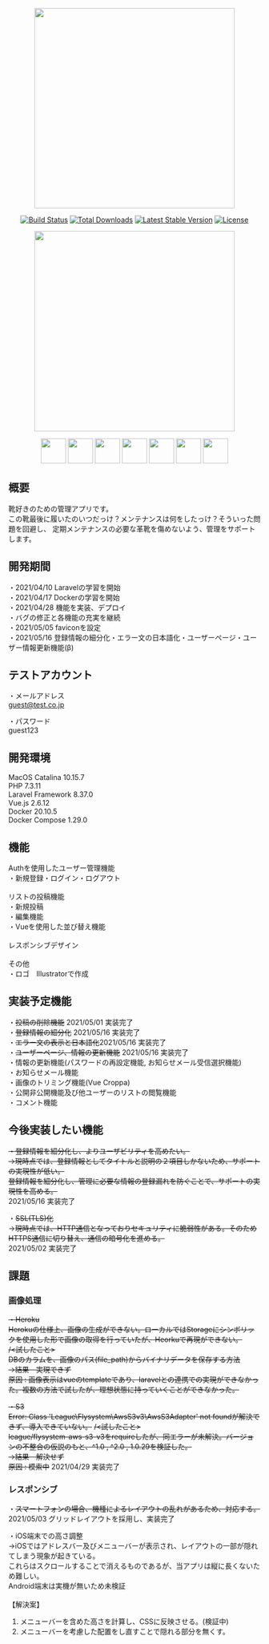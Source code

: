 <p align="center"><a href="https://laravel.com" target="_blank"><img src="https://raw.githubusercontent.com/laravel/art/master/logo-lockup/5%20SVG/2%20CMYK/1%20Full%20Color/laravel-logolockup-cmyk-red.svg" width="400"></a></p>

<p align="center">
<a href="https://travis-ci.org/laravel/framework"><img src="https://travis-ci.org/laravel/framework.svg" alt="Build Status"></a>
<a href="https://packagist.org/packages/laravel/framework"><img src="https://img.shields.io/packagist/dt/laravel/framework" alt="Total Downloads"></a>
<a href="https://packagist.org/packages/laravel/framework"><img src="https://img.shields.io/packagist/v/laravel/framework" alt="Latest Stable Version"></a>
<a href="https://packagist.org/packages/laravel/framework"><img src="https://img.shields.io/packagist/l/laravel/framework" alt="License"></a>
</p>

<p align="center"><a href="https://github.com/tokiya-takai/live_with/tree/main/backend"><img src="https://user-images.githubusercontent.com/76773842/115679627-be19a500-a38d-11eb-9fe5-9f719a4e6920.png" width="400"><a></p>
<p align="center">
<img src="https://user-images.githubusercontent.com/76773842/115685325-1606da80-a393-11eb-9ec8-74fa975c6950.jpeg" width="50">
<img src="https://user-images.githubusercontent.com/76773842/115685404-28811400-a393-11eb-90c0-16ff513f7e45.jpeg" width="50">
<img src="https://user-images.githubusercontent.com/76773842/115685639-5ebe9380-a393-11eb-94a7-bf3f67ae75b2.png" width="50">
<img src="https://user-images.githubusercontent.com/76773842/115685719-71d16380-a393-11eb-920e-e0321e4b6a4f.png" width="50">
<img src="https://user-images.githubusercontent.com/76773842/115685830-8e6d9b80-a393-11eb-8fd5-0607c58187b3.png" width="50">
<img src="https://user-images.githubusercontent.com/76773842/115685885-9cbbb780-a393-11eb-86a4-4874da724ae5.png" width="50">
<img src="https://user-images.githubusercontent.com/76773842/115685967-b230e180-a393-11eb-981f-082fbc497a04.png" width="50">
</p>

## 概要

靴好きのための管理アプリです。<br />
この靴最後に履いたのいつだっけ？メンテナンスは何をしたっけ？そういった問題を回避し、<bt />
定期メンテナンスの必要な革靴を傷めないよう、管理をサポートします。<br />

## 開発期間
・2021/04/10 Laravelの学習を開始<br />
・2021/04/17 Dockerの学習を開始<br />
・2021/04/28 機能を実装、デプロイ<br />
・バグの修正と各機能の充実を継続<br />
・2021/05/05 faviconを設定<br />
・2021/05/16 登録情報の細分化・エラー文の日本語化・ユーザーページ・ユーザー情報更新機能(β)<br />

## テストアカウント

・メールアドレス<br />
guest@test.co.jp<br />

・パスワード<br />
guest123<br />


## 開発環境

MacOS Catalina 10.15.7<br />
PHP 7.3.11<br />
Laravel Framework 8.37.0<br />
Vue.js 2.6.12<br />
Docker 20.10.5<br />
Docker Compose 1.29.0<br />

## 機能

Authを使用したユーザー管理機能<br />
・新規登録・ログイン・ログアウト<br />
<br />
リストの投稿機能<br />
・新規投稿<br />
・編集機能<br />
・Vueを使用した並び替え機能<br />
<br />
レスポンシブデザイン<br />
<br />
その他<br />
・ロゴ　Illustratorで作成<br />

## 実装予定機能

・~~投稿の削除機能~~ 2021/05/01 実装完了<br />
・~~登録情報の細分化~~ 2021/05/16 実装完了<br />
・~~エラー文の表示と日本語化~~2021/05/16 実装完了<br />
・~~ユーザーページ、情報の更新機能~~ 2021/05/16 実装完了<br />
・情報の更新機能(パスワードの再設定機能, お知らせメール受信選択機能)<br />
・お知らせメール機能<br />
・画像のトリミング機能(Vue Croppa)<br />
・公開非公開機能及び他ユーザーのリストの閲覧機能<br />
・コメント機能<br />

## 今後実装したい機能

~~・登録情報を細分化し、よりユーザビリティを高めたい。~~<br />
~~->現時点では、登録情報としてタイトルと説明の２項目しかないため、サポートの実現性が低い。~~<br />
~~登録情報を細分化し、管理に必要な情報の登録漏れを防ぐことで、サポートの実現性を高める。~~<br />
2021/05/16 実装完了

・~~SSL(TLS)化~~<br />
->~~現時点では、HTTP通信となっておりセキュリティに脆弱性がある。そのためHTTPS通信に切り替え、通信の暗号化を進める。~~<br />
2021/05/02 実装完了


## 課題

### 画像処理

~~・Heroku~~<br />
~~Herokuの仕様上、画像の生成ができない。ローカルではStorageにシンボリックを使用した形で画像の取得を行っていたが、Heorkuで再現ができない。~~<br />
~~/<試したこと>~~<br />
~~DBのカラムを、画像のパス(file_path)からバイナリデータを保存する方法~~<br />
~~->結果　実現できず~~<br />
~~原因 : 画像表示はvueのtemplateであり、laravelとの連携での実現ができなかった。複数の方法で試したが、理想状態に持っていくことができなかった。~~<br />

~~・S3~~<br />
~~Error: Class 'League\Flysystem\AwsS3v3\AwsS3Adapter' not foundが解決できず、導入できていない。~~
~~/<試したこと>~~<br />
~~league/flysystem-aws-s3-v3をrequireしたが、同エラーが未解決。バージョンの不整合の仮説のもと、^1.0 , ^2.0 , 1.0.29を検証した。~~<br />
~~->結果　解決せず~~<br />
~~原因 : 模索中~~
2021/04/29 実装完了

### レスポンシブ

・~~スマートフォンの場合、機種によるレイアウトの乱れがあるため、対応する。~~<br />
2021/05/03 グリッドレイアウトを採用し、実装完了

・iOS端末での高さ調整<br />
->iOSではアドレスバー及びメニューバーが表示され、レイアウトの一部が隠れてしまう現象が起きている。<br />
これらはスクロールすることで消えるものであるが、当アプリは縦に長くないため難しい。<br />
Android端末は実機が無いため未検証<br />
<br />
【解決案】
1. メニューバーを含めた高さを計算し、CSSに反映させる。(検証中)<br />
2. メニューバーを考慮した配置をし直すことで隠れる部分を無くす。<br />